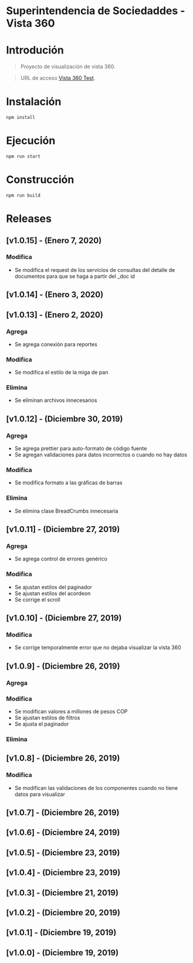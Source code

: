 # Superintendencia de Sociedaddes - Vista 360

# Introdución

> Proyecto de visualización de vista 360.

> URL de acceso [Vista 360 Test](https://vista360.test.supersociedades.htsoft.co/).

# Instalación

```
npm install
```

# Ejecución

```
npm run start
```

# Construcción

```
npm run build
```

# Releases

## [v1.0.15] - (Enero 7, 2020)

### Modifica

- Se modifica el request de los servicios de consultas del detalle de documentos para que se
  haga a partir del \_doc id

## [v1.0.14] - (Enero 3, 2020)

## [v1.0.13] - (Enero 2, 2020)

### Agrega

- Se agrega conexión para reportes

### Modifica

- Se modifica el estilo de la miga de pan

### Elimina

- Se eliminan archivos innecesarios

## [v1.0.12] - (Diciembre 30, 2019)

### Agrega

- Se agrega prettier para auto-formato de código fuente
- Se agregan validaciones para datos incorrectos o cuando no hay datos

### Modifica

- Se modifica formato a las gráficas de barras

### Elimina

- Se elimina clase BreadCrumbs innecesaria

## [v1.0.11] - (Diciembre 27, 2019)

### Agrega

- Se agrega control de errores genérico

### Modifica

- Se ajustan estilos del paginador
- Se ajustan estilos del acordeon
- Se corrige el scroll

## [v1.0.10] - (Diciembre 27, 2019)

### Modifica

- Se corrige temporalmente error que no dejaba visualizar la vista 360

## [v1.0.9] - (Diciembre 26, 2019)

### Agrega

### Modifica

- Se modifican valores a millones de pesos COP
- Se ajustan estilos de filtros
- Se ajusta el paginador

### Elimina

## [v1.0.8] - (Diciembre 26, 2019)

### Modifica

- Se modifican las validaciones de los componentes cuando no tiene datos para visualizar

## [v1.0.7] - (Diciembre 26, 2019)

## [v1.0.6] - (Diciembre 24, 2019)

## [v1.0.5] - (Diciembre 23, 2019)

## [v1.0.4] - (Diciembre 23, 2019)

## [v1.0.3] - (Diciembre 21, 2019)

## [v1.0.2] - (Diciembre 20, 2019)

## [v1.0.1] - (Diciembre 19, 2019)

## [v1.0.0] - (Diciembre 19, 2019)
